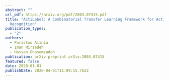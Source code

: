 ```yaml
---
abstract: ""
url_pdf: https://arxiv.org/pdf/2003.07415.pdf
title: "ActiLabel: A Combinatorial Transfer Learning Framework for Activity
  Recognition"
publication_types:
  - "2"
authors:
  - Parastoo Alinia
  - Iman Mirzadeh
  - Hassan Ghasemzadeh
publication: arXiv preprint arXiv:2003.07415
featured: false
date: 2020-01-01
publishDate: 2020-04-01T11:09:15.762Z
---
```

